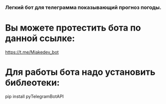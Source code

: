 ### Легкий бот для телеграмма показывающий прогноз погоды.

# Вы можете протестить бота по данной ссылке:
https://t.me/Miakedev_bot

# Для работы бота надо установить библеотеки:
pip install pyTelegramBotAPI

